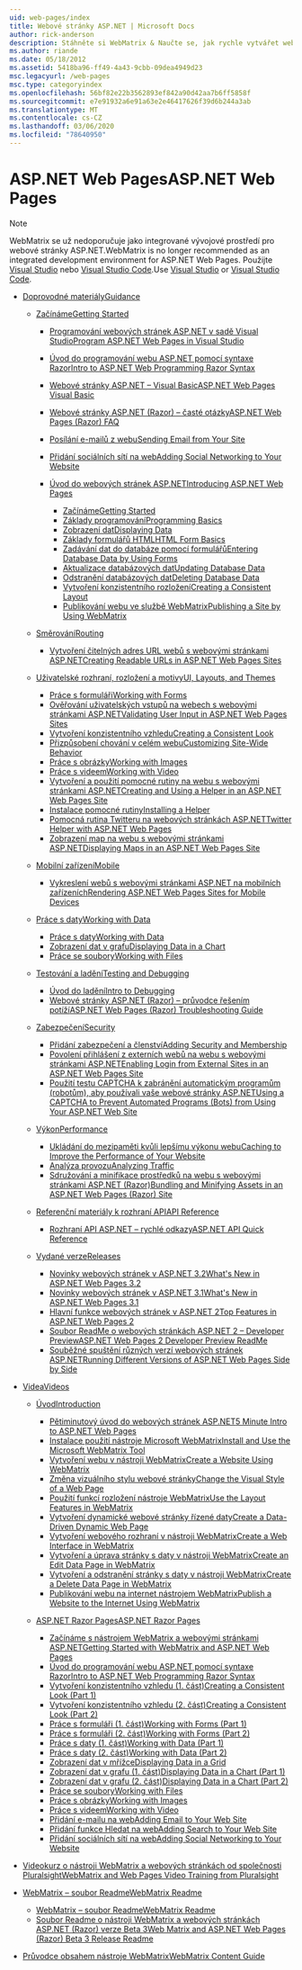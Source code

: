 ```yaml
---
uid: web-pages/index
title: Webové stránky ASP.NET | Microsoft Docs
author: rick-anderson
description: Stáhněte si WebMatrix & Naučte se, jak rychle vytvářet webové stránky zjednodušeným způsobem pro kombinování kódu serveru pomocí HTML.
ms.author: riande
ms.date: 05/18/2012
ms.assetid: 5418ba96-ff49-4a43-9cbb-09dea4949d23
msc.legacyurl: /web-pages
msc.type: categoryindex
ms.openlocfilehash: 56bf82e22b3562893ef842a90d42aa7b6ff5858f
ms.sourcegitcommit: e7e91932a6e91a63e2e46417626f39d6b244a3ab
ms.translationtype: MT
ms.contentlocale: cs-CZ
ms.lasthandoff: 03/06/2020
ms.locfileid: "78640950"
---
```

# <a name="aspnet-web-pages"></a><span data-ttu-id="e56b6-103">ASP.NET Web Pages</span><span class="sxs-lookup"><span data-stu-id="e56b6-103">ASP.NET Web Pages</span></span>

> [!NOTE] 
> <span data-ttu-id="e56b6-104">WebMatrix se už nedoporučuje jako integrované vývojové prostředí pro webové stránky ASP.NET.</span><span class="sxs-lookup"><span data-stu-id="e56b6-104">WebMatrix is no longer recommended as an integrated development environment for ASP.NET Web Pages.</span></span> <span data-ttu-id="e56b6-105">Použijte [Visual Studio](xref:aspnet/web-pages/overview/getting-started/program-asp-net-web-pages-in-visual-studio) nebo [Visual Studio Code](https://code.visualstudio.com/).</span><span class="sxs-lookup"><span data-stu-id="e56b6-105">Use [Visual Studio](xref:aspnet/web-pages/overview/getting-started/program-asp-net-web-pages-in-visual-studio) or [Visual Studio Code](https://code.visualstudio.com/).</span></span>

- [<span data-ttu-id="e56b6-106">Doprovodné materiály</span><span class="sxs-lookup"><span data-stu-id="e56b6-106">Guidance</span></span>](overview/index.md)

    - [<span data-ttu-id="e56b6-107">Začínáme</span><span class="sxs-lookup"><span data-stu-id="e56b6-107">Getting Started</span></span>](overview/getting-started/index.md)

        - [<span data-ttu-id="e56b6-108">Programování webových stránek ASP.NET v sadě Visual Studio</span><span class="sxs-lookup"><span data-stu-id="e56b6-108">Program ASP.NET Web Pages in Visual Studio</span></span>](overview/getting-started/program-asp-net-web-pages-in-visual-studio.md)
        - [<span data-ttu-id="e56b6-109">Úvod do programování webu ASP.NET pomocí syntaxe Razor</span><span class="sxs-lookup"><span data-stu-id="e56b6-109">Intro to ASP.NET Web Programming Razor Syntax</span></span>](overview/getting-started/introducing-razor-syntax-c.md)
        - [<span data-ttu-id="e56b6-110">Webové stránky ASP.NET – Visual Basic</span><span class="sxs-lookup"><span data-stu-id="e56b6-110">ASP.NET Web Pages Visual Basic</span></span>](overview/getting-started/introducing-razor-syntax-vb.md)
        - [<span data-ttu-id="e56b6-111">Webové stránky ASP.NET (Razor) – časté otázky</span><span class="sxs-lookup"><span data-stu-id="e56b6-111">ASP.NET Web Pages (Razor) FAQ</span></span>](overview/getting-started/aspnet-web-pages-razor-faq.md)
        - [<span data-ttu-id="e56b6-112">Posílání e-mailů z webu</span><span class="sxs-lookup"><span data-stu-id="e56b6-112">Sending Email from Your Site</span></span>](overview/getting-started/11-adding-email-to-your-web-site.md)
        - [<span data-ttu-id="e56b6-113">Přidání sociálních sítí na web</span><span class="sxs-lookup"><span data-stu-id="e56b6-113">Adding Social Networking to Your Website</span></span>](overview/getting-started/13-adding-social-networking-to-your-web-site.md)
        - [<span data-ttu-id="e56b6-114">Úvod do webových stránek ASP.NET</span><span class="sxs-lookup"><span data-stu-id="e56b6-114">Introducing ASP.NET Web Pages</span></span>](overview/getting-started/introducing-aspnet-web-pages-2/index.md)

            - [<span data-ttu-id="e56b6-115">Začínáme</span><span class="sxs-lookup"><span data-stu-id="e56b6-115">Getting Started</span></span>](overview/getting-started/introducing-aspnet-web-pages-2/getting-started.md)
            - [<span data-ttu-id="e56b6-116">Základy programování</span><span class="sxs-lookup"><span data-stu-id="e56b6-116">Programming Basics</span></span>](overview/getting-started/introducing-aspnet-web-pages-2/intro-to-web-pages-programming.md)
            - [<span data-ttu-id="e56b6-117">Zobrazení dat</span><span class="sxs-lookup"><span data-stu-id="e56b6-117">Displaying Data</span></span>](overview/getting-started/introducing-aspnet-web-pages-2/displaying-data.md)
            - [<span data-ttu-id="e56b6-118">Základy formulářů HTML</span><span class="sxs-lookup"><span data-stu-id="e56b6-118">HTML Form Basics</span></span>](overview/getting-started/introducing-aspnet-web-pages-2/form-basics.md)
            - [<span data-ttu-id="e56b6-119">Zadávání dat do databáze pomocí formulářů</span><span class="sxs-lookup"><span data-stu-id="e56b6-119">Entering Database Data by Using Forms</span></span>](overview/getting-started/introducing-aspnet-web-pages-2/entering-data.md)
            - [<span data-ttu-id="e56b6-120">Aktualizace databázových dat</span><span class="sxs-lookup"><span data-stu-id="e56b6-120">Updating Database Data</span></span>](overview/getting-started/introducing-aspnet-web-pages-2/updating-data.md)
            - [<span data-ttu-id="e56b6-121">Odstranění databázových dat</span><span class="sxs-lookup"><span data-stu-id="e56b6-121">Deleting Database Data</span></span>](overview/getting-started/introducing-aspnet-web-pages-2/deleting-data.md)
            - [<span data-ttu-id="e56b6-122">Vytvoření konzistentního rozložení</span><span class="sxs-lookup"><span data-stu-id="e56b6-122">Creating a Consistent Layout</span></span>](overview/getting-started/introducing-aspnet-web-pages-2/layouts.md)
            - [<span data-ttu-id="e56b6-123">Publikování webu ve službě WebMatrix</span><span class="sxs-lookup"><span data-stu-id="e56b6-123">Publishing a Site by Using WebMatrix</span></span>](overview/getting-started/introducing-aspnet-web-pages-2/publishing.md)
    - [<span data-ttu-id="e56b6-124">Směrování</span><span class="sxs-lookup"><span data-stu-id="e56b6-124">Routing</span></span>](overview/routing/index.md)

        - [<span data-ttu-id="e56b6-125">Vytvoření čitelných adres URL webů s webovými stránkami ASP.NET</span><span class="sxs-lookup"><span data-stu-id="e56b6-125">Creating Readable URLs in ASP.NET Web Pages Sites</span></span>](overview/routing/creating-readable-urls-in-aspnet-web-pages-sites.md)
    - [<span data-ttu-id="e56b6-126">Uživatelské rozhraní, rozložení a motivy</span><span class="sxs-lookup"><span data-stu-id="e56b6-126">UI, Layouts, and Themes</span></span>](overview/ui-layouts-and-themes/index.md)

        - [<span data-ttu-id="e56b6-127">Práce s formuláři</span><span class="sxs-lookup"><span data-stu-id="e56b6-127">Working with Forms</span></span>](overview/ui-layouts-and-themes/4-working-with-forms.md)
        - [<span data-ttu-id="e56b6-128">Ověřování uživatelských vstupů na webech s webovými stránkami ASP.NET</span><span class="sxs-lookup"><span data-stu-id="e56b6-128">Validating User Input in ASP.NET Web Pages Sites</span></span>](overview/ui-layouts-and-themes/validating-user-input-in-aspnet-web-pages-sites.md)
        - [<span data-ttu-id="e56b6-129">Vytvoření konzistentního vzhledu</span><span class="sxs-lookup"><span data-stu-id="e56b6-129">Creating a Consistent Look</span></span>](overview/ui-layouts-and-themes/3-creating-a-consistent-look.md)
        - [<span data-ttu-id="e56b6-130">Přizpůsobení chování v celém webu</span><span class="sxs-lookup"><span data-stu-id="e56b6-130">Customizing Site-Wide Behavior</span></span>](overview/ui-layouts-and-themes/18-customizing-site-wide-behavior.md)
        - [<span data-ttu-id="e56b6-131">Práce s obrázky</span><span class="sxs-lookup"><span data-stu-id="e56b6-131">Working with Images</span></span>](overview/ui-layouts-and-themes/9-working-with-images.md)
        - [<span data-ttu-id="e56b6-132">Práce s videem</span><span class="sxs-lookup"><span data-stu-id="e56b6-132">Working with Video</span></span>](overview/ui-layouts-and-themes/10-working-with-video.md)
        - [<span data-ttu-id="e56b6-133">Vytvoření a použití pomocné rutiny na webu s webovými stránkami ASP.NET</span><span class="sxs-lookup"><span data-stu-id="e56b6-133">Creating and Using a Helper in an ASP.NET Web Pages Site</span></span>](overview/ui-layouts-and-themes/creating-and-using-a-helper-in-an-aspnet-web-pages-site.md)
        - [<span data-ttu-id="e56b6-134">Instalace pomocné rutiny</span><span class="sxs-lookup"><span data-stu-id="e56b6-134">Installing a Helper</span></span>](overview/ui-layouts-and-themes/installing-helpers.md)
        - [<span data-ttu-id="e56b6-135">Pomocná rutina Twitteru na webových stránkách ASP.NET</span><span class="sxs-lookup"><span data-stu-id="e56b6-135">Twitter Helper with ASP.NET Web Pages</span></span>](overview/ui-layouts-and-themes/twitter-helper.md)
        - [<span data-ttu-id="e56b6-136">Zobrazení map na webu s webovými stránkami ASP.NET</span><span class="sxs-lookup"><span data-stu-id="e56b6-136">Displaying Maps in an ASP.NET Web Pages Site</span></span>](overview/ui-layouts-and-themes/displaying-maps-in-an-aspnet-web-pages-site.md)
    - [<span data-ttu-id="e56b6-137">Mobilní zařízení</span><span class="sxs-lookup"><span data-stu-id="e56b6-137">Mobile</span></span>](overview/mobile/index.md)

        - [<span data-ttu-id="e56b6-138">Vykreslení webů s webovými stránkami ASP.NET na mobilních zařízeních</span><span class="sxs-lookup"><span data-stu-id="e56b6-138">Rendering ASP.NET Web Pages Sites for Mobile Devices</span></span>](overview/mobile/rendering-aspnet-web-pages-sites-for-mobile-devices.md)
    - [<span data-ttu-id="e56b6-139">Práce s daty</span><span class="sxs-lookup"><span data-stu-id="e56b6-139">Working with Data</span></span>](overview/data/index.md)

        - [<span data-ttu-id="e56b6-140">Práce s daty</span><span class="sxs-lookup"><span data-stu-id="e56b6-140">Working with Data</span></span>](overview/data/5-working-with-data.md)
        - [<span data-ttu-id="e56b6-141">Zobrazení dat v grafu</span><span class="sxs-lookup"><span data-stu-id="e56b6-141">Displaying Data in a Chart</span></span>](overview/data/7-displaying-data-in-a-chart.md)
        - [<span data-ttu-id="e56b6-142">Práce se soubory</span><span class="sxs-lookup"><span data-stu-id="e56b6-142">Working with Files</span></span>](overview/data/working-with-files.md)
    - [<span data-ttu-id="e56b6-143">Testování a ladění</span><span class="sxs-lookup"><span data-stu-id="e56b6-143">Testing and Debugging</span></span>](overview/testing-and-debugging/index.md)

        - [<span data-ttu-id="e56b6-144">Úvod do ladění</span><span class="sxs-lookup"><span data-stu-id="e56b6-144">Intro to Debugging</span></span>](overview/testing-and-debugging/introduction-to-debugging.md)
        - [<span data-ttu-id="e56b6-145">Webové stránky ASP.NET (Razor) – průvodce řešením potíží</span><span class="sxs-lookup"><span data-stu-id="e56b6-145">ASP.NET Web Pages (Razor) Troubleshooting Guide</span></span>](overview/testing-and-debugging/aspnet-web-pages-razor-troubleshooting-guide.md)
    - [<span data-ttu-id="e56b6-146">Zabezpečení</span><span class="sxs-lookup"><span data-stu-id="e56b6-146">Security</span></span>](overview/security/index.md)

        - [<span data-ttu-id="e56b6-147">Přidání zabezpečení a členství</span><span class="sxs-lookup"><span data-stu-id="e56b6-147">Adding Security and Membership</span></span>](overview/security/16-adding-security-and-membership.md)
        - [<span data-ttu-id="e56b6-148">Povolení přihlášení z externích webů na webu s webovými stránkami ASP.NET</span><span class="sxs-lookup"><span data-stu-id="e56b6-148">Enabling Login from External Sites in an ASP.NET Web Pages Site</span></span>](overview/security/enabling-login-from-external-sites-in-an-aspnet-web-pages-site.md)
        - [<span data-ttu-id="e56b6-149">Použití testu CAPTCHA k zabránění automatickým programům (robotům), aby používali vaše webové stránky ASP.NET</span><span class="sxs-lookup"><span data-stu-id="e56b6-149">Using a CAPTCHA to Prevent Automated Programs (Bots) from Using Your ASP.NET Web Site</span></span>](overview/security/using-a-catpcha-to-prevent-automated-programs-bots-from-using-your-aspnet-web-site.md)
    - [<span data-ttu-id="e56b6-150">Výkon</span><span class="sxs-lookup"><span data-stu-id="e56b6-150">Performance</span></span>](overview/performance-and-traffic/index.md)

        - [<span data-ttu-id="e56b6-151">Ukládání do mezipaměti kvůli lepšímu výkonu webu</span><span class="sxs-lookup"><span data-stu-id="e56b6-151">Caching to Improve the Performance of Your Website</span></span>](overview/performance-and-traffic/15-caching-to-improve-the-performance-of-your-website.md)
        - [<span data-ttu-id="e56b6-152">Analýza provozu</span><span class="sxs-lookup"><span data-stu-id="e56b6-152">Analyzing Traffic</span></span>](overview/performance-and-traffic/14-analyzing-traffic.md)
        - [<span data-ttu-id="e56b6-153">Sdružování a minifikace prostředků na webu s webovými stránkami ASP.NET (Razor)</span><span class="sxs-lookup"><span data-stu-id="e56b6-153">Bundling and Minifying Assets in an ASP.NET Web Pages (Razor) Site</span></span>](overview/performance-and-traffic/bundling-and-minifying-assets-in-an-aspnet-web-pages-razor-site.md)
    - [<span data-ttu-id="e56b6-154">Referenční materiály k rozhraní API</span><span class="sxs-lookup"><span data-stu-id="e56b6-154">API Reference</span></span>](overview/api-reference/index.md)

        - [<span data-ttu-id="e56b6-155">Rozhraní API ASP.NET – rychlé odkazy</span><span class="sxs-lookup"><span data-stu-id="e56b6-155">ASP.NET API Quick Reference</span></span>](overview/api-reference/asp-net-web-pages-api-reference.md)
    - [<span data-ttu-id="e56b6-156">Vydané verze</span><span class="sxs-lookup"><span data-stu-id="e56b6-156">Releases</span></span>](overview/releases/index.md)

        - [<span data-ttu-id="e56b6-157">Novinky webových stránek v ASP.NET 3.2</span><span class="sxs-lookup"><span data-stu-id="e56b6-157">What's New in ASP.NET Web Pages 3.2</span></span>](overview/releases/whats-new-in-aspnet-web-pages-32.md)
        - [<span data-ttu-id="e56b6-158">Novinky webových stránek v ASP.NET 3.1</span><span class="sxs-lookup"><span data-stu-id="e56b6-158">What's New in ASP.NET Web Pages 3.1</span></span>](overview/releases/whats-new-aspnet-web-pages-31.md)
        - [<span data-ttu-id="e56b6-159">Hlavní funkce webových stránek v ASP.NET 2</span><span class="sxs-lookup"><span data-stu-id="e56b6-159">Top Features in ASP.NET Web Pages 2</span></span>](overview/releases/top-features-in-web-pages-2.md)
        - [<span data-ttu-id="e56b6-160">Soubor ReadMe o webových stránkách ASP.NET 2 – Developer Preview</span><span class="sxs-lookup"><span data-stu-id="e56b6-160">ASP.NET Web Pages 2 Developer Preview ReadMe</span></span>](overview/releases/aspnet-web-pages-2-developer-preview-readme.md)
        - [<span data-ttu-id="e56b6-161">Souběžné spuštění různých verzí webových stránek ASP.NET</span><span class="sxs-lookup"><span data-stu-id="e56b6-161">Running Different Versions of ASP.NET Web Pages Side by Side</span></span>](overview/releases/running-v1-and-v2-sites-side-by-side.md)
- [<span data-ttu-id="e56b6-162">Videa</span><span class="sxs-lookup"><span data-stu-id="e56b6-162">Videos</span></span>](videos/index.md)

    - [<span data-ttu-id="e56b6-163">Úvod</span><span class="sxs-lookup"><span data-stu-id="e56b6-163">Introduction</span></span>](videos/introduction/index.md)

        - [<span data-ttu-id="e56b6-164">Pětiminutový úvod do webových stránek ASP.NET</span><span class="sxs-lookup"><span data-stu-id="e56b6-164">5 Minute Intro to ASP.NET Web Pages</span></span>](videos/introduction/5-minute-introduction-to-aspnet-web-pages.md)
        - [<span data-ttu-id="e56b6-165">Instalace použití nástroje Microsoft WebMatrix</span><span class="sxs-lookup"><span data-stu-id="e56b6-165">Install and Use the Microsoft WebMatrix Tool</span></span>](videos/introduction/install-and-use-the-microsoft-webmatrix-tool.md)
        - [<span data-ttu-id="e56b6-166">Vytvoření webu v nástroji WebMatrix</span><span class="sxs-lookup"><span data-stu-id="e56b6-166">Create a Website Using WebMatrix</span></span>](videos/introduction/create-a-website-using-webmatrix.md)
        - [<span data-ttu-id="e56b6-167">Změna vizuálního stylu webové stránky</span><span class="sxs-lookup"><span data-stu-id="e56b6-167">Change the Visual Style of a Web Page</span></span>](videos/introduction/change-the-visual-style-of-a-web-page.md)
        - [<span data-ttu-id="e56b6-168">Použití funkcí rozložení nástroje WebMatrix</span><span class="sxs-lookup"><span data-stu-id="e56b6-168">Use the Layout Features in WebMatrix</span></span>](videos/introduction/use-the-layout-features-in-webmatrix.md)
        - [<span data-ttu-id="e56b6-169">Vytvoření dynamické webové stránky řízené daty</span><span class="sxs-lookup"><span data-stu-id="e56b6-169">Create a Data-Driven Dynamic Web Page</span></span>](videos/introduction/create-a-data-driven-dynamic-web-page.md)
        - [<span data-ttu-id="e56b6-170">Vytvoření webového rozhraní v nástroji WebMatrix</span><span class="sxs-lookup"><span data-stu-id="e56b6-170">Create a Web Interface in WebMatrix</span></span>](videos/introduction/create-a-web-interface-in-webmatrix.md)
        - [<span data-ttu-id="e56b6-171">Vytvoření a úprava stránky s daty v nástroji WebMatrix</span><span class="sxs-lookup"><span data-stu-id="e56b6-171">Create an Edit Data Page in WebMatrix</span></span>](videos/introduction/create-an-edit-data-page-in-webmatrix.md)
        - [<span data-ttu-id="e56b6-172">Vytvoření a odstranění stránky s daty v nástroji WebMatrix</span><span class="sxs-lookup"><span data-stu-id="e56b6-172">Create a Delete Data Page in WebMatrix</span></span>](videos/introduction/create-a-delete-data-page-in-webmatrix.md)
        - [<span data-ttu-id="e56b6-173">Publikování webu na internet nástrojem WebMatrix</span><span class="sxs-lookup"><span data-stu-id="e56b6-173">Publish a Website to the Internet Using WebMatrix</span></span>](videos/introduction/publish-a-website-to-the-internet-using-webmatrix.md)
    - [<span data-ttu-id="e56b6-174">ASP.NET Razor Pages</span><span class="sxs-lookup"><span data-stu-id="e56b6-174">ASP.NET Razor Pages</span></span>](videos/aspnet-razor-pages/index.md)

        - [<span data-ttu-id="e56b6-175">Začínáme s nástrojem WebMatrix a webovými stránkami ASP.NET</span><span class="sxs-lookup"><span data-stu-id="e56b6-175">Getting Started with WebMatrix and ASP.NET Web Pages</span></span>](videos/aspnet-razor-pages/getting-started-with-webmatrix-and-aspnet-web-pages.md)
        - [<span data-ttu-id="e56b6-176">Úvod do programování webu ASP.NET pomocí syntaxe Razor</span><span class="sxs-lookup"><span data-stu-id="e56b6-176">Intro to ASP.NET Web Programming Razor Syntax</span></span>](videos/aspnet-razor-pages/introduction-to-aspnet-web-programming-using-the-razor-syntax.md)
        - [<span data-ttu-id="e56b6-177">Vytvoření konzistentního vzhledu (1. část)</span><span class="sxs-lookup"><span data-stu-id="e56b6-177">Creating a Consistent Look (Part 1)</span></span>](videos/aspnet-razor-pages/creating-a-consistent-look-part-1.md)
        - [<span data-ttu-id="e56b6-178">Vytvoření konzistentního vzhledu (2. část)</span><span class="sxs-lookup"><span data-stu-id="e56b6-178">Creating a Consistent Look (Part 2)</span></span>](videos/aspnet-razor-pages/creating-a-consistent-look-part-2.md)
        - [<span data-ttu-id="e56b6-179">Práce s formuláři (1. část)</span><span class="sxs-lookup"><span data-stu-id="e56b6-179">Working with Forms (Part 1)</span></span>](videos/aspnet-razor-pages/working-with-forms-part-1.md)
        - [<span data-ttu-id="e56b6-180">Práce s formuláři (2. část)</span><span class="sxs-lookup"><span data-stu-id="e56b6-180">Working with Forms (Part 2)</span></span>](videos/aspnet-razor-pages/working-with-forms-part-2.md)
        - [<span data-ttu-id="e56b6-181">Práce s daty (1. část)</span><span class="sxs-lookup"><span data-stu-id="e56b6-181">Working with Data (Part 1)</span></span>](videos/aspnet-razor-pages/working-with-data-part-1.md)
        - [<span data-ttu-id="e56b6-182">Práce s daty (2. část)</span><span class="sxs-lookup"><span data-stu-id="e56b6-182">Working with Data (Part 2)</span></span>](videos/aspnet-razor-pages/working-with-data-part-2.md)
        - [<span data-ttu-id="e56b6-183">Zobrazení dat v mřížce</span><span class="sxs-lookup"><span data-stu-id="e56b6-183">Displaying Data in a Grid</span></span>](videos/aspnet-razor-pages/displaying-data-in-a-grid.md)
        - [<span data-ttu-id="e56b6-184">Zobrazení dat v grafu (1. část)</span><span class="sxs-lookup"><span data-stu-id="e56b6-184">Displaying Data in a Chart (Part 1)</span></span>](videos/aspnet-razor-pages/displaying-data-in-a-chart-part-1.md)
        - [<span data-ttu-id="e56b6-185">Zobrazení dat v grafu (2. část)</span><span class="sxs-lookup"><span data-stu-id="e56b6-185">Displaying Data in a Chart (Part 2)</span></span>](videos/aspnet-razor-pages/displaying-data-in-a-chart-part-2.md)
        - [<span data-ttu-id="e56b6-186">Práce se soubory</span><span class="sxs-lookup"><span data-stu-id="e56b6-186">Working with Files</span></span>](videos/aspnet-razor-pages/working-with-files.md)
        - [<span data-ttu-id="e56b6-187">Práce s obrázky</span><span class="sxs-lookup"><span data-stu-id="e56b6-187">Working with Images</span></span>](videos/aspnet-razor-pages/working-with-images.md)
        - [<span data-ttu-id="e56b6-188">Práce s videem</span><span class="sxs-lookup"><span data-stu-id="e56b6-188">Working with Video</span></span>](videos/aspnet-razor-pages/working-with-video.md)
        - [<span data-ttu-id="e56b6-189">Přidání e-mailu na web</span><span class="sxs-lookup"><span data-stu-id="e56b6-189">Adding Email to Your Web Site</span></span>](videos/aspnet-razor-pages/adding-email-to-your-web-site.md)
        - [<span data-ttu-id="e56b6-190">Přidání funkce Hledat na web</span><span class="sxs-lookup"><span data-stu-id="e56b6-190">Adding Search to Your Web Site</span></span>](videos/aspnet-razor-pages/adding-search-to-your-web-site.md)
        - [<span data-ttu-id="e56b6-191">Přidání sociálních sítí na web</span><span class="sxs-lookup"><span data-stu-id="e56b6-191">Adding Social Networking to Your Website</span></span>](videos/aspnet-razor-pages/adding-social-networking-to-your-website.md)
- [<span data-ttu-id="e56b6-192">Videokurz o nástroji WebMatrix a webových stránkách od společnosti Pluralsight</span><span class="sxs-lookup"><span data-stu-id="e56b6-192">WebMatrix and Web Pages Video Training from Pluralsight</span></span>](pluralsight.md)
- [<span data-ttu-id="e56b6-193">WebMatrix – soubor Readme</span><span class="sxs-lookup"><span data-stu-id="e56b6-193">WebMatrix Readme</span></span>](readme/index.md)

    - [<span data-ttu-id="e56b6-194">WebMatrix – soubor Readme</span><span class="sxs-lookup"><span data-stu-id="e56b6-194">WebMatrix Readme</span></span>](readme/overview.md)
    - [<span data-ttu-id="e56b6-195">Soubor Readme o nástroji WebMatrix a webových stránkách ASP.NET (Razor) verze Beta 3</span><span class="sxs-lookup"><span data-stu-id="e56b6-195">Web Matrix and ASP.NET Web Pages (Razor) Beta 3 Release Readme</span></span>](readme/beta3.md)
- [<span data-ttu-id="e56b6-196">Průvodce obsahem nástroje WebMatrix</span><span class="sxs-lookup"><span data-stu-id="e56b6-196">WebMatrix Content Guide</span></span>](content-guide.md)
